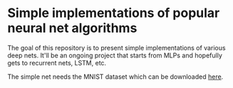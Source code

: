 # Simple implementations of popular neural net algorithms

The goal of this repository is to present simple implementations of various deep nets. It'll be an ongoing project that starts from MLPs and hopefully gets to recurrent nets, LSTM, etc.

The simple net needs the MNIST dataset which can be downloaded [here](http://www.iro.umontreal.ca/~lisa/deep/data/mnist/mnist.pkl.gz).

